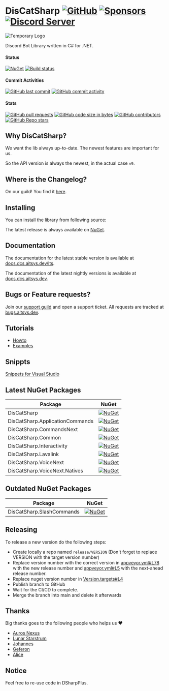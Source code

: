 # DisCatSharp [![GitHub](https://img.shields.io/github/license/Aiko-IT-Systems/DisCatSharp?label=License)](https://github.com/Aiko-IT-Systems/DisCatSharp/blob/main/LICENSE.md) [![Sponsors](https://img.shields.io/github/sponsors/Lulalaby?label=Sponsors)](https://github.com/sponsors/Lulalaby) [![Discord Server](https://img.shields.io/discord/858089281214087179.svg?label=Discord)](https://discord.gg/6yeC6ZN8yB)

![Temporary Logo](https://docs.dcs.aitsys.dev/logobig.png)

Discord Bot Library written in C# for .NET.

#### Status
[![NuGet](https://img.shields.io/nuget/v/DisCatSharp.svg?label=NuGet%20Overall%20Version)](https://nuget.dcs.aitsys.dev)
[![Build status](https://ci.appveyor.com/api/projects/status/fy4xn9s3cq7j30j7/branch/main?svg=true)](https://ci.appveyor.com/project/AITSYS/discatsharp/branch/main)

#### Commit Activities
[![GitHub last commit](https://img.shields.io/github/last-commit/Aiko-IT-Systems/DisCatSharp?label=Last%20Commit)](https://bugs.aitsys.dev/source/DisCatSharp/history/)
[![GitHub commit activity](https://img.shields.io/github/commit-activity/w/Aiko-IT-Systems/DisCatSharp?label=Commit%20Activity)](https://github.com/Aiko-IT-Systems/DisCatSharp/commits/main)

#### Stats
[![GitHub pull requests](https://img.shields.io/github/issues-pr/Aiko-IT-Systems/DisCatSharp?label=PRs)](https://github.com/Aiko-IT-Systems/DisCatSharp/pulls)
[![GitHub code size in bytes](https://img.shields.io/github/languages/code-size/Aiko-IT-Systems/DisCatSharp?label=Size)](#)
[![GitHub contributors](https://img.shields.io/github/contributors/Aiko-IT-Systems/DisCatSharp)](https://github.com/Aiko-IT-Systems/DisCatSharp/graphs/contributors)
[![GitHub Repo stars](https://img.shields.io/github/stars/Aiko-IT-Systems/DisCatSharp?label=Stars)](https://github.com/Aiko-IT-Systems/DisCatSharp/stargazers)

## Why DisCatSharp?
We want the lib always up-to-date. The newest features are important for us.

So the API version is always the newest, in the actual case `v9`.

## Where is the Changelog?
On our guild! You find it [here](#bugs-or-feature-requests).

## Installing
You can install the library from following source:

The latest release is always available on [NuGet](https://nuget.dcs.aitsys.dev).

## Documentation
The documentation for the latest stable version is available at [docs.dcs.aitsys.dev/lts](https://docs.dcs.aitsys.dev/lts).

The documentation of the latest nightly versions is available at [docs.dcs.aitsys.dev](https://docs.dcs.aitsys.dev).

## Bugs or Feature requests?
Join our [support guild](https://discord.gg/6yeC6ZN8yB) and open a support ticket. All requests are tracked at [bugs.aitsys.dev](https://bugs.aitsys.dev).

## Tutorials
* [Howto](https://docs.dcs.aitsys.dev/articles/basics/bot_account.html)
* [Examples](https://examples.dcs.aitsys.dev)

## Snippts
[Snippets for Visual Studio](https://github.com/Aiko-IT-Systems/DisCatSharp.Snippets)

## Latest NuGet Packages
Package|NuGet
|--|--|
DisCatSharp|[![NuGet](https://img.shields.io/nuget/vpre/DisCatSharp.svg?label=)](https://nuget.dcs.aitsys.dev/DisCatSharp)
DisCatSharp.ApplicationCommands|[![NuGet](https://img.shields.io/nuget/vpre/DisCatSharp.ApplicationCommands.svg?label=)](https://nuget.dcs.aitsys.dev/DisCatSharp.ApplicationCommands)
DisCatSharp.CommandsNext|[![NuGet](https://img.shields.io/nuget/vpre/DisCatSharp.CommandsNext.svg?label=)](https://nuget.dcs.aitsys.dev/DisCatSharp.CommandsNext)
DisCatSharp.Common|[![NuGet](https://img.shields.io/nuget/vpre/DisCatSharp.Common.svg?label=)](https://nuget.dcs.aitsys.dev/DisCatSharp.Common)
DisCatSharp.Interactivity|[![NuGet](https://img.shields.io/nuget/vpre/DisCatSharp.Interactivity.svg?label=)](https://nuget.dcs.aitsys.dev/DisCatSharp.Interactivity)
DisCatSharp.Lavalink|[![NuGet](https://img.shields.io/nuget/vpre/DisCatSharp.Lavalink.svg?label=)](https://nuget.dcs.aitsys.dev/DisCatSharp.Lavalink)
DisCatSharp.VoiceNext|[![NuGet](https://img.shields.io/nuget/vpre/DisCatSharp.VoiceNext.svg?label=)](https://nuget.dcs.aitsys.dev/DisCatSharp.VoiceNext)
DisCatSharp.VoiceNext.Natives|[![NuGet](https://img.shields.io/nuget/vpre/DisCatSharp.VoiceNext.Natives.svg?label=)](https://nuget.dcs.aitsys.dev/DisCatSharp.VoiceNext.Natives)

## Outdated NuGet Packages
Package|NuGet
|--|--|
DisCatSharp.SlashCommands|[![NuGet](https://img.shields.io/nuget/vpre/DisCatSharp.SlashCommands.svg?label=)](https://nuget.dcs.aitsys.dev/DisCatSharp.SlashCommands)

## Releasing
To release a new version do the following steps:
- Create locally a repo named `release/VERSION` (Don't forget to replace VERSION with the target version number)
- Replace version number with the correct version in [appveyor.yml#L78](https://github.com/Aiko-IT-Systems/DisCatSharp/blob/main/appveyor.yml#L78) with the new release number and [appveyor.yml#L5](https://github.com/Aiko-IT-Systems/DisCatSharp/blob/main/appveyor.yml#L5) with the next-ahead release number.
- Replace nuget version number in [Version.targets#L4](https://github.com/Aiko-IT-Systems/DisCatSharp/blob/main/Version.targets#L4)
- Publish branch to GitHub
- Wait for the CI/CD to complete.
- Merge the branch into main and delete it afterwards

## Thanks
Big thanks goes to the following people who helps us ♥️
- [Auros Nexus](https://github.com/Auros)
- [Lunar Starstrum](https://github.com/OoLunar)
- [Johannes](https://github.com/JMLutra)
- [Geferon](https://github.com/geferon)
- [Alice](https://github.com/mortAlice)

## Notice
Feel free to re-use code in DSharpPlus.
